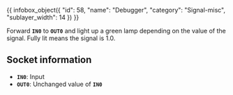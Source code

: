 {{ infobox_object({
	"id": 58,
	"name": "Debugger",
	"category": "Signal-misc",
	"sublayer_width": 14
}) }}

Forward **`IN0`** to **`OUT0`** and light up a green lamp depending on the value of the signal. Fully lit means the signal is 1.0.

## Socket information
- **`IN0`**: Input
- **`OUT0`**: Unchanged value of **`IN0`**